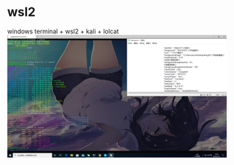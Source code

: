 # wsl2
windows terminal + wsl2 + kali + lolcat
![avatar](https://github.com/Ricechips/wsl2/blob/master/1.png)
